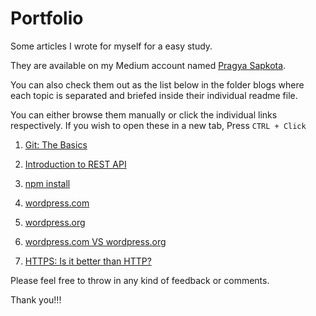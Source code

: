 # Portfolio

Some articles I wrote for myself for a easy study. 

They are available on my Medium account named [Pragya Sapkota](https://medium.com/@pragyasapkota). 

You can also check them out as the list below in the folder blogs where each topic is separated and briefed inside their individual readme file. 

You can either browse them manually or click the individual links respectively. 
If you wish to open these in a new tab, Press `CTRL + Click`

1. [Git: The Basics](https://github.com/Pragya2056/Portfolio/tree/master/Blogs/Git-The-Basics)

2. [Introduction to REST API](https://github.com/Pragya2056/Portfolio/tree/master/Blogs/REST%20API)

3. [npm install](https://github.com/Pragya2056/Portfolio/tree/master/Blogs/npm%20install)

4. [wordpress.com](https://github.com/Pragya2056/Portfolio/tree/master/Blogs/Wordpress.com)

5. [wordpress.org](https://github.com/Pragya2056/Portfolio/tree/master/Blogs/Wordpress.org)

6. [wordpress.com VS wordpress.org](https://github.com/Pragya2056/Portfolio/tree/master/Blogs/Wordpress.com%20Vs.%20wordpress.org)

7. [HTTPS: Is it better than HTTP?](https://github.com/Pragya2056/Portfolio/tree/master/Blogs/HTTPS)

Please feel free to throw in any kind of feedback or comments.

Thank you!!!